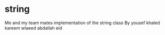 # string
Me and my team mates implementation of the string class 
By
yousef khaled 
kareem wlaeed 
abdallah eid 
